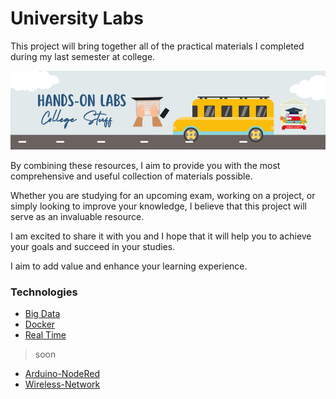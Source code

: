   # University Labs
This project will bring together all of the practical materials I completed during my last semester at college. 

<img src="uni.png" > <br>

By combining these resources, I aim to provide you with the most comprehensive and useful collection of materials possible.

 Whether you are studying for an upcoming exam, working on a project, or simply looking to improve your knowledge, I believe that this project will serve as an invaluable resource. 

I am excited to share it with you and I hope that it will help you to achieve your goals and succeed in your studies. 

 I aim to add value and enhance your learning experience.


### Technologies

- [Big Data](BigData/README.md)
- [Docker](DockerF/README.md)
- [Real Time](Real-time/README.md)

> soon

- [Arduino-NodeRed]()
- [Wireless-Network]()
